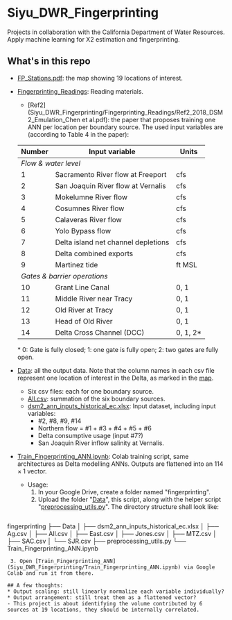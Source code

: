 # Siyu_DWR_Fingerprinting
 Projects in collaboration with the California Department of Water Resources. Apply machine learning for X2 estimation and fingerprinting.
 ## What's in this repo
 * [FP_Stations.pdf](Siyu_DWR_Fingerprinting/FP_Stations.pdf): the map showing 19 locations of interest.
 * [Fingerprinting_Readings](Siyu_DWR_Fingerprinting/Fingerprinting_Readings): Reading materials.
   - [Ref2](Siyu_DWR_Fingerprinting/Fingerprinting_Readings/Ref2_2018_DSM2_Emulation_Chen et al.pdf): the paper that proposes training one ANN per location per boundary source. The used input variables are (according to Table 4 in the paper):
   <!-- <style type="text/css">
   .tg  {border-collapse:collapse;border-spacing:0;}
   .tg td{border-color:black;border-style:solid;border-width:1px;font-family:Arial, sans-serif;font-size:14px;
     overflow:hidden;padding:10px 5px;word-break:normal;}
   .tg th{border-color:black;border-style:solid;border-width:1px;font-family:Arial, sans-serif;font-size:14px;
     font-weight:normal;overflow:hidden;padding:10px 5px;word-break:normal;}
   .tg .tg-0pky{border-color:inherit;text-align:left;vertical-align:top}
   </style> -->
   <table class="tg">
   <thead>
     <tr>
       <th class="tg-0pky">Number</th>
       <th class="tg-0pky">Input variable</th>
       <th class="tg-0pky">Units</th>
     </tr>
   </thead>
   <tbody>
     <tr>
       <td colspan="3" class="tg-0pky"><em>Flow &amp; water level</em></td>
     </tr>
     <tr>
       <td class="tg-0pky">1</td>
       <td class="tg-0pky">Sacramento River flow at Freeport</td>
       <td class="tg-0pky">cfs</td>
     </tr>
     <tr>
       <td class="tg-0pky">2</td>
       <td class="tg-0pky">San Joaquin River flow at Vernalis</td>
       <td class="tg-0pky">cfs</td>
     </tr>
     <tr>
       <td class="tg-0pky">3</td>
       <td class="tg-0pky">Mokelumne River flow</td>
       <td class="tg-0pky">cfs</td>
     </tr>
     <tr>
       <td class="tg-0pky">4</td>
       <td class="tg-0pky">Cosumnes River flow</td>
       <td class="tg-0pky">cfs</td>
     </tr>
     <tr>
       <td class="tg-0pky">5</td>
       <td class="tg-0pky">Calaveras River flow</td>
       <td class="tg-0pky">cfs</td>
     </tr>
     <tr>
       <td class="tg-0pky">6</td>
       <td class="tg-0pky">Yolo Bypass flow</td>
       <td class="tg-0pky">cfs</td>
     </tr>
     <tr>
       <td class="tg-0pky">7</td>
       <td class="tg-0pky">Delta island net channel depletions</td>
       <td class="tg-0pky">cfs</td>
     </tr>
     <tr>
       <td class="tg-0pky">8</td>
       <td class="tg-0pky">Delta combined exports</td>
       <td class="tg-0pky">cfs</td>
     </tr>
     <tr>
       <td class="tg-0pky">9</td>
       <td class="tg-0pky">Martinez tide</td>
       <td class="tg-0pky">ft MSL</td>
     </tr>
     <tr>
       <td class="tg-0pky" colspan="3"><span style="font-style:italic"><em>Gates &amp; barrier operations</em></span></td>
     </tr>
     <tr>
       <td class="tg-0pky">10</td>
       <td class="tg-0pky">Grant Line Canal</td>
       <td class="tg-0pky">0, 1</td>
     </tr>
     <tr>
       <td class="tg-0pky">11</td>
       <td class="tg-0pky">Middle River near Tracy</td>
       <td class="tg-0pky">0, 1</td>
     </tr>
     <tr>
       <td class="tg-0pky">12</td>
       <td class="tg-0pky">Old River at Tracy</td>
       <td class="tg-0pky">0, 1</td>
     </tr>
     <tr>
       <td class="tg-0pky">13</td>
       <td class="tg-0pky">Head of Old River</td>
       <td class="tg-0pky">0, 1</td>
     </tr>
     <tr>
       <td class="tg-0pky">14</td>
       <td class="tg-0pky">Delta Cross Channel (DCC)</td>
       <td class="tg-0pky">0, 1, 2*</td>
     </tr>
   </tbody>
   </table>
   * 0: Gate is fully closed; 1: one gate is fully open; 2: two gates are fully open.

 * [Data](Siyu_DWR_Fingerprinting/Data): all the output data. Note that the column names in each csv file represent one location of interest in the Delta, as marked in the [map](Siyu_DWR_Fingerprinting/FP_Stations.pdf).
    - Six csv files: each for one boundary source.
    - [All.csv](Siyu_DWR_Fingerprinting/Data/All.csv): summation of the six boundary sources.
    - [dsm2_ann_inputs_historical_ec.xlsx](Siyu_DWR_Fingerprinting/Data/dsm2_ann_inputs_historical_ec.xlsx): Input dataset, including input variables:
      - #2, #8, #9, #14
      - Northern flow = #1 + #3 + #4 + #5 + #6
      - Delta consumptive usage (input #7?)
      - San Joaquin River inflow salinity at Vernalis.

 * [Train_Fingerprinting_ANN.ipynb](Siyu_DWR_Fingerprinting/Train_Fingerprinting_ANN.ipynb): Colab training script, same architectures as Delta modelling ANNs. Outputs are flattened into an $114 \times 1$ vector.
   - Usage:
        1. In your Google Drive, create a folder named "fingerprinting".
        1. Upload the folder "[Data](Siyu_DWR_Fingerprinting/Data)", this script, along with the helper script "[preprocessing_utils.py](Siyu_DWR_Fingerprinting/preprocessing_utils.py)". The directory structure shall look like:
   ```bash
fingerprinting
   ├── Data
   │   ├── dsm2_ann_inputs_historical_ec.xlsx
   │   ├── Ag.csv
   │   ├── All.csv
   │   ├── East.csv
   │   ├── Jones.csv
   │   ├── MTZ.csv
   │   ├── SAC.csv
   │   └── SJR.csv
   ├── preprocessing_utils.py
   └── Train_Fingerprinting_ANN.ipynb
   ```
    3. Open [Train_Fingerprinting_ANN](Siyu_DWR_Fingerprinting/Train_Fingerprinting_ANN.ipynb) via Google Colab and run it from there.

## A few thoughts:
 * Output scaling: still linearly normalize each variable individually?
 * Output arrangement: still treat them as a flattened vector?
   - This project is about identifying the volume contributed by 6 sources at 19 locations, they should be internally correlated.
